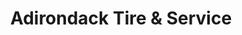 ---
title: "Adirondack Tire & Service"
url: /amsterdam/adirondack-tire-and-service/
shop: car repair
---